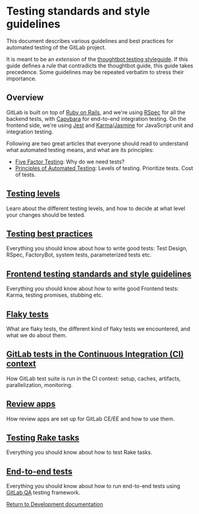 # Testing standards and style guidelines

This document describes various guidelines and best practices for automated
testing of the GitLab project.

It is meant to be an _extension_ of the [thoughtbot testing
styleguide](https://github.com/thoughtbot/guides/tree/master/style/testing). If
this guide defines a rule that contradicts the thoughtbot guide, this guide
takes precedence. Some guidelines may be repeated verbatim to stress their
importance.

## Overview

GitLab is built on top of [Ruby on Rails](https://rubyonrails.org/), and we're using [RSpec] for all
the backend tests, with [Capybara] for end-to-end integration testing.
On the frontend side, we're using [Jest](https://jestjs.io/) and [Karma](http://karma-runner.github.io/)/[Jasmine](https://jasmine.github.io/) for JavaScript unit and
integration testing.

Following are two great articles that everyone should read to understand what
automated testing means, and what are its principles:

- [Five Factor Testing](https://www.devmynd.com/blog/five-factor-testing): Why do we need tests?
- [Principles of Automated Testing](http://www.lihaoyi.com/post/PrinciplesofAutomatedTesting.html): Levels of testing. Prioritize tests. Cost of tests.

## [Testing levels](testing_levels.md)

Learn about the different testing levels, and how to decide at what level your
changes should be tested.

## [Testing best practices](best_practices.md)

Everything you should know about how to write good tests: Test Design, RSpec, FactoryBot,
system tests, parameterized tests etc.

## [Frontend testing standards and style guidelines](frontend_testing.md)

Everything you should know about how to write good Frontend tests: Karma,
testing promises, stubbing etc.

## [Flaky tests](flaky_tests.md)

What are flaky tests, the different kind of flaky tests we encountered, and what
we do about them.

## [GitLab tests in the Continuous Integration (CI) context](ci.md)

How GitLab test suite is run in the CI context: setup, caches, artifacts,
parallelization, monitoring.

## [Review apps](review_apps.md)

How review apps are set up for GitLab CE/EE and how to use them.

## [Testing Rake tasks](testing_rake_tasks.md)

Everything you should know about how to test Rake tasks.

## [End-to-end tests](end_to_end/index.md)

Everything you should know about how to run end-to-end tests using
[GitLab QA][gitlab-qa] testing framework.

[Return to Development documentation](../README.md)

[RSpec]: https://github.com/rspec/rspec-rails#feature-specs
[Capybara]: https://github.com/teamcapybara/capybara
[gitlab-qa]: https://gitlab.com/gitlab-org/gitlab-qa
